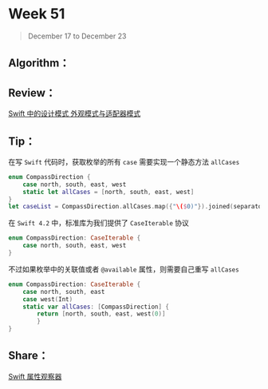 # Week 51

> December 17 to December 23

## Algorithm：


## Review：
[Swift 中的设计模式 外观模式与适配器模式](https://swift.gg/2018/11/29/design-pattern-structural/)

## Tip：

在写 `Swift` 代码时，获取枚举的所有 `case` 需要实现一个静态方法 `allCases`
```swift
enum CompassDirection {
    case north, south, east, west
    static let allCases = [north, south, east, west]
}
let caseList = CompassDirection.allCases.map({"\($0)"}).joined(separator: ", ")
```

在 `Swift 4.2` 中，标准库为我们提供了 `CaseIterable` 协议
```swift
enum CompassDirection: CaseIterable {
    case north, south, east, west
}
```

不过如果枚举中的关联值或者 `@available` 属性，则需要自己重写 `allCases`
```swift
enum CompassDirection: CaseIterable {
    case north, south, east
    case west(Int)
    static var allCases: [CompassDirection] {
        return [north, south, east, west(0)]
        }
}
```

## Share：
[Swift 属性观察器](https://swift.gg/2018/12/17/swift-property-observers/)